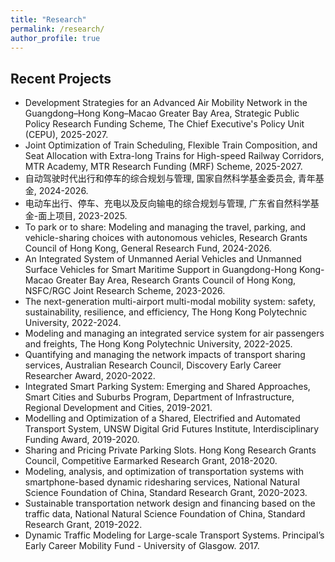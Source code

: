 ```yaml
---
title: "Research"
permalink: /research/
author_profile: true
---
```


Recent Projects 
-----------

* Development Strategies for an Advanced Air Mobility Network in the Guangdong–Hong Kong–Macao Greater Bay Area, Strategic Public Policy Research Funding Scheme, The Chief Executive's Policy Unit (CEPU), 2025-2027.
* Joint Optimization of Train Scheduling, Flexible Train Composition, and Seat Allocation with Extra-long Trains for High-speed Railway Corridors, MTR Academy, MTR Research Funding (MRF) Scheme, 2025-2027.
* 自动驾驶时代出行和停车的综合规划与管理, 国家自然科学基金委员会, 青年基金, 2024-2026.
* 电动车出行、停车、充电以及反向输电的综合规划与管理, 广东省自然科学基金-面上项目, 2023-2025.
* To park or to share: Modeling and managing the travel, parking, and vehicle-sharing choices with autonomous vehicles, Research Grants Council of Hong Kong, General Research Fund, 2024-2026.
* An Integrated System of Unmanned Aerial Vehicles and Unmanned Surface Vehicles for Smart Maritime Support in Guangdong-Hong Kong-Macao Greater Bay Area,  Research Grants Council of Hong Kong, NSFC/RGC Joint Research Scheme, 2023-2026.
* The next-generation multi-airport multi-modal mobility system: safety, sustainability, resilience, and efficiency, The Hong Kong Polytechnic University, 2022-2024.
* Modeling and managing an integrated service system for air passengers and freights, The Hong Kong Polytechnic University, 2022-2025.
* Quantifying and managing the network impacts of transport sharing services, Australian Research Council, Discovery Early Career Researcher Award, 2020-2022.
* Integrated Smart Parking System: Emerging and Shared Approaches, Smart Cities and Suburbs Program, Department of Infrastructure, Regional Development and Cities, 2019-2021.
* Modelling and Optimization of a Shared, Electrified and Automated Transport System, UNSW Digital Grid Futures Institute, Interdisciplinary Funding Award, 2019-2020.
* Sharing and Pricing Private Parking Slots. Hong Kong Research Grants Council, Competitive Earmarked Research Grant, 2018-2020.
* Modeling, analysis, and optimization of transportation systems with smartphone-based dynamic ridesharing services, National Natural Science Foundation of China, Standard Research Grant, 2020-2023.
* Sustainable transportation network design and financing based on the traffic data, National Natural Science Foundation of China, Standard Research Grant, 2019-2022.
* Dynamic Traffic Modeling for Large-scale Transport Systems. Principal’s Early Career Mobility Fund - University of Glasgow. 2017.
